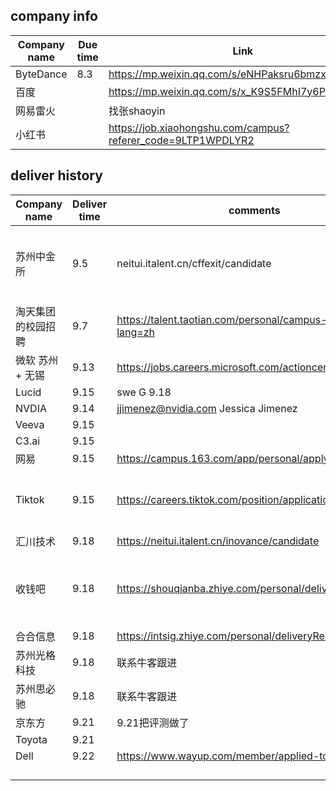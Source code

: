 
## company info
| Company name | Due time | Link |
| -------- | -------- | -------- |
| ByteDance     | 8.3   | https://mp.weixin.qq.com/s/eNHPaksru6bmzxlh1IHGkg   |
| 百度  |    | https://mp.weixin.qq.com/s/x_K9S5FMhI7y6P4oDDxoKA  |  
|网易雷火|   | 找张shaoyin |
| 小红书| | https://job.xiaohongshu.com/campus?referer_code=9LTP1WPDLYR2| 



## deliver history 
| Company name | Deliver time | comments | status | 
| -------- | -------- | --------| ----|
|苏州中金所| 9.5| neitui.italent.cn/cffexit/candidate| 联系哨哥等第二轮笔试 9.21
|淘天集团的校园招聘| 9.7 | https://talent.taotian.com/personal/campus-application?lang=zh| G 9.17
|微软 苏州+ 无锡| 9.13| https://jobs.careers.microsoft.com/actioncenter/submitted|
|Lucid| 9.15| swe G 9.18|
|NVDIA| 9.14    |jjimenez@nvidia.com Jessica Jimenez| 
|Veeva| 9.15||
|C3.ai|9.15||
|网易| 9.15| https://campus.163.com/app/personal/apply   G 9.19|
|Tiktok| 9.15|https://careers.tiktok.com/position/application| 9.21：收到笔试，查看
|汇川技术|9.18| https://neitui.italent.cn/inovance/candidate|
|收钱吧| 9.18| https://shouqianba.zhiye.com/personal/deliveryRecord| 测开笔试 9.25<br>后端开发G | 
|合合信息| 9.18|https://intsig.zhiye.com/personal/deliveryRecord|
|苏州光格科技| 9.18| 联系牛客跟进   |9.21 G
|苏州思必驰| 9.18|联系牛客跟进 |
|京东方| 9.21| 9.21把评测做了|
|Toyota| 9.21||
|Dell| 9.22| https://www.wayup.com/member/applied-to/|
||||
||||
||||
||||


